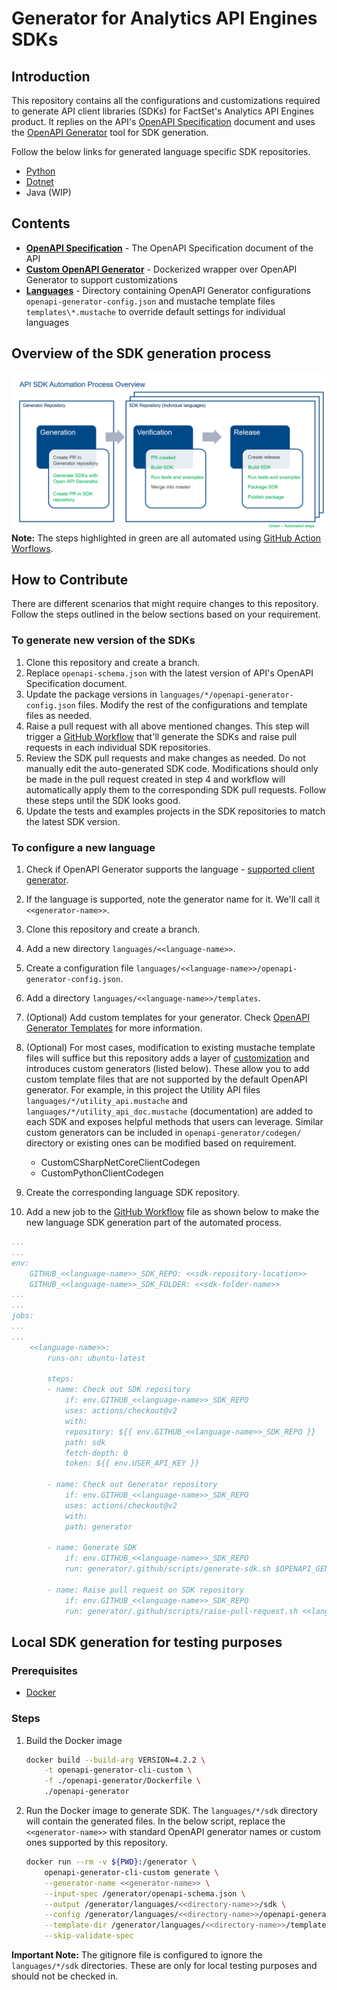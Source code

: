 # Generator for Analytics API Engines SDKs

## Introduction

This repository contains all the configurations and customizations required to generate API client libraries (SDKs) for FactSet's Analytics API Engines product. It replies on the API's [OpenAPI Specification](https://github.com/OAI/OpenAPI-Specification) document and uses the [OpenAPI Generator](https://github.com/OpenAPITools/openapi-generator) tool for SDK generation.

Follow the below links for generated language specific SDK repositories.

* [Python](https://github.com/afernandes/analyticsapi-engines-python-sdk)
* [Dotnet](https://github.com/afernandes/analyticsapi-engines-dotnet-sdk)
* Java (WIP)

## Contents

* **[OpenAPI Specification](openapi-schema.json)** - The OpenAPI Specification document of the API
* **[Custom OpenAPI Generator](openapi-generator)** - Dockerized wrapper over OpenAPI Generator to support customizations
* **[Languages](languages)** - Directory containing OpenAPI Generator configurations `openapi-generator-config.json` and mustache template files `templates\*.mustache` to override default settings for individual languages

## Overview of the SDK generation process

![API SDK Automation Process Overview](./images/overview.png)
**Note:** The steps highlighted in green are all automated using [GitHub Action Worflows](https://docs.github.com/en/actions/configuring-and-managing-workflows).

## How to Contribute

There are different scenarios that might require changes to this repository. Follow the steps outlined in the below sections based on your requirement.

### To generate new version of the SDKs

1. Clone this repository and create a branch.
2. Replace `openapi-schema.json` with the latest version of API's OpenAPI Specification document.
3. Update the package versions in `languages/*/openapi-generator-config.json` files. Modify the rest of the configurations and template files as needed.
4. Raise a pull request with all above mentioned changes. This step will trigger a [GitHub Workflow](.github/workflows/pull-request.yml) that'll generate the SDKs and raise pull requests in each individual SDK repositories.
5. Review the SDK pull requests and make changes as needed. Do not manually edit the auto-generated SDK code. Modifications should only be made in the pull request created in step 4 and workflow will automatically apply them to the corresponding SDK pull requests. Follow these steps until the SDK looks good.
6. Update the tests and examples projects in the SDK repositories to match the latest SDK version.

### To configure a new language

1. Check if OpenAPI Generator supports the language - [supported client generator](https://openapi-generator.tech/docs/generators#client-generators).
2. If the language is supported, note the generator name for it. We'll call it `<<generator-name>>`.
3. Clone this repository and create a branch.
4. Add a new directory `languages/<<language-name>>`.
5. Create a configuration file `languages/<<language-name>>/openapi-generator-config.json`.
6. Add a directory `languages/<<language-name>>/templates`.
7. (Optional) Add custom templates for your generator. Check [OpenAPI Generator Templates](https://openapi-generator.tech/docs/templating) for more information.
8. (Optional) For most cases, modification to existing mustache template files will suffice but this repository adds a layer of [customization](https://openapi-generator.tech/docs/customization) and introduces custom generators (listed below). These allow you to add custom template files that are not supported by the default OpenAPI generator. For example, in this project the Utility API files `languages/*/utility_api.mustache` and `languages/*/utility_api_doc.mustache` (documentation) are added to each SDK and exposes helpful methods that users can leverage. Similar custom generators can be included in `openapi-generator/codegen/` directory or existing ones can be modified based on requirement.

    * CustomCSharpNetCoreClientCodegen
    * CustomPythonClientCodegen

9. Create the corresponding language SDK repository.
10. Add a new job to the [GitHub Workflow](.github/workflows/pull-request.yml) file as shown below to make the new language SDK generation part of the automated process.

```yml
...
...
env:
    GITHUB_<<language-name>>_SDK_REPO: <<sdk-repository-location>>
    GITHUB_<<language-name>>_SDK_FOLDER: <<sdk-folder-name>>
...
...
jobs:
...
...
    <<language-name>>:
        runs-on: ubuntu-latest

        steps:
        - name: Check out SDK repository
            if: env.GITHUB_<<language-name>>_SDK_REPO
            uses: actions/checkout@v2
            with:
            repository: ${{ env.GITHUB_<<language-name>>_SDK_REPO }}
            path: sdk
            fetch-depth: 0
            token: ${{ env.USER_API_KEY }}

        - name: Check out Generator repository
            if: env.GITHUB_<<language-name>>_SDK_REPO
            uses: actions/checkout@v2
            with:
            path: generator

        - name: Generate SDK
            if: env.GITHUB_<<language-name>>_SDK_REPO
            run: generator/.github/scripts/generate-sdk.sh $OPENAPI_GENERATOR_VERSION <<language-name>> <<generator-name>>

        - name: Raise pull request on SDK repository
            if: env.GITHUB_<<language-name>>_SDK_REPO
            run: generator/.github/scripts/raise-pull-request.sh <<language-name>> $GITHUB_<<language-name>>_SDK_FOLDER
```

## Local SDK generation for testing purposes

### Prerequisites

* [Docker](https://www.docker.com/)

### Steps

1. Build the Docker image

    ```bash
    docker build --build-arg VERSION=4.2.2 \
        -t openapi-generator-cli-custom \
        -f ./openapi-generator/Dockerfile \
        ./openapi-generator
    ```

2. Run the Docker image to generate SDK. The `languages/*/sdk` directory will contain the generated files. In the below script, replace the `<<generator-name>>` with standard OpenAPI generator names or custom ones supported by this repository.

    ```bash
    docker run --rm -v ${PWD}:/generator \
        openapi-generator-cli-custom generate \
        --generator-name <<generator-name>> \
        --input-spec /generator/openapi-schema.json \
        --output /generator/languages/<<directory-name>>/sdk \
        --config /generator/languages/<<directory-name>>/openapi-generator-config.json \
        --template-dir /generator/languages/<<directory-name>>/templates \
        --skip-validate-spec
    ```

**Important Note:** The gitignore file is configured to ignore the `languages/*/sdk` directories. These are only for local testing purposes and should not be checked in.
